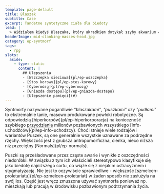 ```yaml
---
template: page-default
title: Blaszak
subtitle: Case
excerpt: Tandetne syntetyczne ciała dla biedoty
lead: |
  > Widziałem kiedyś Blaszaka, który ukradkiem dotykał szyby akwarium — jakby wspomnienie zmysłu chciało wrócić. Do środka załadowali Ego ale po tylu latach, czy w środku jest jeszcze człowiek czy już tylko maszyna?
headerImage: mid-clanking-masses-head.jpg
category: ep-syntmorf
tags:
  - rpg
slots:
  aside:
    - type: static
      content: |
        ## Ulepszenia
        - [Wszczepka sieciowa]{pl/ep-wszczepka}
        - [Stos korowy]{pl/ep-stos-korowy}
        - [Cybermózg]{pl/ep-cybermozg}
        - [Gniazda dostępu]{pl/ep-gniazda-dostepu}
        - [Ulepszenie pamięci](#)
---
```

Syntmorfy nazywane pogardliwie _"blaszakami"_, _"puszkami"_ czy _"pudłami"_ to ekstremalnie tanie, masowo produkowane powłoki robotyczne. Są odpowiedzią [hiperkorpów]{pl/ep-hiperkorporacja} na konieczność szybkiego [przyodziania](#) milionów pozbawionych wszystkiego [info-uchodźców]{pl/ep-info-uchodzcy}. Choć istnieje wiele rodzajów i wariantów Puszek, są one generalnie wszystkie uznawane za podrzędne rzęchy. Większość jest z grubsza antropomorficzna, cienka, nieco niższa niż przeciętny [Normals]{pl/ep-normals}. 

Puszki są prześladowane przez częste awarie i wynikłe z oszczędności niedoróbki. W związku z tym ich właścicieli stereotypowo klasyfikuje się jako biedotę najniższego sortu, co wiąże się z niejakim ostracyzmem i stygmatyzacją. Nie jest to oczywiście sprawiedliwe - większość [szmelcen-proletariatu]{pl/ep-szmelcen-proletariat} w żaden sposób nie zasłużyła na swój los. Część jest wręcz zmuszona używać syntmorfa ponieważ np. mieszkają lub pracują w środowisku pozbawionym podtrzymania życia.
